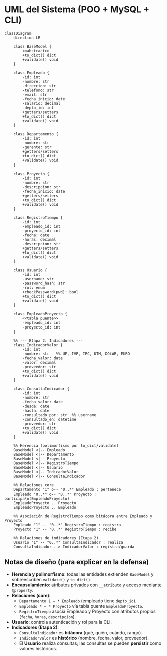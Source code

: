 # UML del Sistema (POO + MySQL + CLI)

```mermaid
classDiagram
    direction LR

    class BaseModel {
        <<abstract>>
        +to_dict() dict
        +validate() void
    }

    class Empleado {
        -id: int
        -nombre: str
        -direccion: str
        -telefono: str
        -email: str
        -fecha_inicio: date
        -salario: decimal
        -depto_id: int
        +getters/setters
        +to_dict() dict
        +validate() void
    }

    class Departamento {
        -id: int
        -nombre: str
        -gerente: str
        +getters/setters
        +to_dict() dict
        +validate() void
    }

    class Proyecto {
        -id: int
        -nombre: str
        -descripcion: str
        -fecha_inicio: date
        +getters/setters
        +to_dict() dict
        +validate() void
    }

    class RegistroTiempo {
        -id: int
        -empleado_id: int
        -proyecto_id: int
        -fecha: date
        -horas: decimal
        -descripcion: str
        +getters/setters
        +to_dict() dict
        +validate() void
    }

    class Usuario {
        -id: int
        -username: str
        -password_hash: str
        -rol: enum
        +checkPassword(pwd): bool
        +to_dict() dict
        +validate() void
    }

    class EmpleadoProyecto {
        <<tabla puente>>
        -empleado_id: int
        -proyecto_id: int
    }

    %% --- Etapa 2: Indicadores ---
    class IndicadorValor {
        -id: int
        -nombre: str   %% UF, IVP, IPC, UTM, DOLAR, EURO
        -fecha_valor: date
        -valor: decimal
        -proveedor: str
        +to_dict() dict
        +validate() void
    }

    class ConsultaIndicador {
        -id: int
        -nombre: str
        -fecha_valor: date
        -desde: date
        -hasta: date
        -consultado_por: str  %% username
        -consultado_en: datetime
        -proveedor: str
        +to_dict() dict
        +validate() void
    }

    %% Herencia (polimorfismo por to_dict/validate)
    BaseModel <|-- Empleado
    BaseModel <|-- Departamento
    BaseModel <|-- Proyecto
    BaseModel <|-- RegistroTiempo
    BaseModel <|-- Usuario
    BaseModel <|-- IndicadorValor
    BaseModel <|-- ConsultaIndicador

    %% Relaciones core
    Departamento "1" o-- "0..*" Empleado : pertenece
    Empleado "0..*" o-- "0..*" Proyecto : participa\n(EmpleadoProyecto)
    EmpleadoProyecto .. Proyecto
    EmpleadoProyecto .. Empleado

    %% Asociación de RegistroTiempo como bitácora entre Empleado y Proyecto
    Empleado "1" -- "0..*" RegistroTiempo : registra
    Proyecto "1" -- "0..*" RegistroTiempo : recibe

    %% Relaciones de indicadores (Etapa 2)
    Usuario "1" -- "0..*" ConsultaIndicador : realiza
    ConsultaIndicador ..> IndicadorValor : registra/guarda
```
## Notas de diseño (para explicar en la defensa)

- **Herencia y polimorfismo**: todas las entidades extienden `BaseModel` y sobreescriben `validate()` y `to_dict()`.
- **Encapsulamiento**: atributos privados con `__atributo` y acceso mediante `@property`.
- **Relaciones (core)**:
  - `Departamento 1 — * Empleado` (empleado tiene `depto_id`).
  - `Empleado * — * Proyecto` vía tabla puente `EmpleadoProyecto`.
  - `RegistroTiempo` asocia Empleado y Proyecto con atributos propios (`fecha`, `horas`, `descripcion`).
- **Usuario**: controla autenticación y rol para la CLI.
- **Indicadores (Etapa 2)**:
  - `ConsultaIndicador` es **bitácora** (qué, quién, cuándo, rango).
  - `IndicadorValor` es **histórico** (nombre, fecha, valor, proveedor).
  - El **Usuario** realiza consultas; las consultas se pueden **persistir** como valores históricos.
